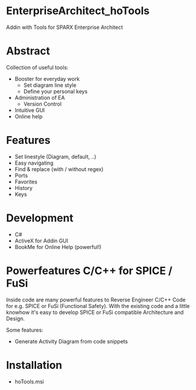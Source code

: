 # EnterpriseArchitect_hoTools
Addin with Tools for SPARX Enterprise Architect

# Abstract #
Collection of useful tools:

- Booster for everyday work
  - Set diagram line style 
  - Define your personal keys
- Administration of EA
  - Version Control 
- Intuitive GUI
- Online help


# Features #
- Set linestyle (Diagram, default, ..)
- Easy navigating
- Find & replace (with / without regex)
- Ports
- Favorites
- History
- Keys

# Development #
- C#
- ActiveX for Addin GUI
- BookMe for Online Help (powerful!)

# Powerfeatures C/C++ for SPICE / FuSi #
Inside code are many powerful features to Reverse Engineer C/C++ Code for e.g. SPICE or FuSi (Functional Safety). With the existing code and a little knowhow it's easy to develop SPICE or FuSi compatible Architecture and Design.

Some features:
- Generate Activity Diagram from code snippets

# Installation #
- hoTools.msi



